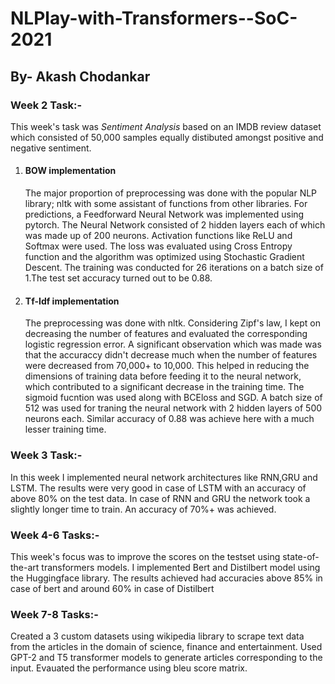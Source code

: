 # NLPlay-with-Transformers--SoC-2021

<h2> By- Akash Chodankar</h2> 

<h3> Week 2 Task:-</h3>



<p> This week's task was <i>Sentiment Analysis</i> based on an IMDB review dataset which consisted of 50,000 samples equally distibuted amongst positive and negative sentiment.</p>

<ol type="1">
<li><h4>BOW implementation</h4></li>

<p> The major proportion of preprocessing was done with the popular NLP library; nltk with some assistant of functions from other libraries. For predictions, a Feedforward Neural Network was implemented using pytorch. The Neural Network consisted of 2 hidden layers each of which was made up of 200 neurons. Activation functions like ReLU and Softmax were used. The loss was evaluated using Cross Entropy function and the algorithm was optimized using Stochastic Gradient Descent. The training was conducted for 26 iterations on a batch size of 1.The test set accuracy turned out to be 0.88.</p>

<li><h4>Tf-Idf implementation</h4></li>

<p>The preprocessing was done with nltk. Considering Zipf's law, I kept on decreasing the number of features and evaluated the corresponding logistic regression error. A significant observation which was made was that the accuraccy didn't decrease much when the number of features were decreased from 70,000+ to 10,000. This helped in reducing the dimensions of training data before feeding it to the neural network, which contributed to a significant decrease in the training time. The sigmoid fucntion was used along with BCEloss and SGD. A batch size of 512 was used for traning the neural network with 2 hidden layers of 500 neurons each. Similar accuracy of 0.88 was achieve here with a much lesser training time.</p>
  
</ol>

<h3> Week 3 Task:-</h3>


<p> In this week I implemented neural network architectures like RNN,GRU and LSTM. The results were very good in case of LSTM with an accuracy of above 80% on the test data. In case of RNN and GRU the network took a slightly longer time to train. An accuracy of 70%+ was achieved.</p>



<h3> Week 4-6 Tasks:-</h3>


<p> This week's focus was to improve the scores on the testset using state-of-the-art transformers models. I implemented Bert and Distilbert model using the Huggingface library. The results achieved had accuracies above 85% in case of bert and around 60% in case of Distilbert</p>

<h3> Week 7-8 Tasks:-</h3>

<p> Created a 3 custom datasets using wikipedia library to scrape text data from the articles in the domain of science, finance and entertainment. Used GPT-2 and T5 transformer models to generate articles corresponding to the input. Evauated the performance using bleu score matrix.
